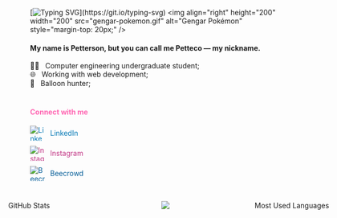 [![Typing SVG](https://readme-typing-svg.demolab.com?font=Fira+Code&pause=1000&color=6F35C1&vCenter=true&width=800&height=60&lines=hey+there%2C+i'm+petteco.)](https://git.io/typing-svg)
<img align="right" height="200" width="200" src="gengar-pokemon.gif" alt="Gengar Pokémon" style="margin-top: 20px;" />
<p align="left">
  <h4>My name is Petterson, but you can call me Petteco — my nickname.</h4>
  👩‍💻&nbsp;&nbsp;&nbsp;Computer engineering undergraduate student; <br>
  🌐&nbsp;&nbsp;&nbsp;Working with web development; <br>
  🎈&nbsp;&nbsp;&nbsp;Balloon hunter; <br>
</p>

<h4 style="color: #ff66b2; margin-top: 40px;">Connect with me</h4>

<ul style="list-style: none; padding: 0; margin: 0;">
  <li style="margin-bottom: 10px;">
    <a href="https://www.linkedin.com/in/petterson-sousa-83a816314/" target="blank" style="text-decoration: none; color: #0077b5; display: flex; align-items: center;">
      <img src="https://raw.githubusercontent.com/maurodesouza/profile-readme-generator/master/src/assets/icons/social/linkedin/default.svg" width="30" height="30" alt="LinkedIn logo" style="margin-right: 10px;" />
      LinkedIn
    </a>
  </li>
  <li style="margin-bottom: 10px;">
    <a href="https://www.instagram.com/petteco_" target="blank" style="text-decoration: none; color: #c13584; display: flex; align-items: center;">
      <img src="https://raw.githubusercontent.com/maurodesouza/profile-readme-generator/master/src/assets/icons/social/instagram/default.svg" width="30" height="30" alt="Instagram logo" style="margin-right: 10px;" />
      Instagram
    </a>
  </li>
  <li>
    <a href="https://judge.beecrowd.com/pt/profile/627352" target="blank" style="text-decoration: none; color: #005b96; display: flex; align-items: center;">
      <img src="https://raw.githubusercontent.com/gabsereniski/gabsereniski/66360813df627e7ea26213aeb6965f0fd631a723/beecrowdlogo.svg" width="30" height="30" alt="Beecrowd logo" style="margin-right: 10px;" />
      Beecrowd
    </a>
  </li>
</ul>

<p align="center" style="margin-top: 40px; display: flex; justify-content: center; gap: 20px;">
  <img src="https://github-readme-stats.vercel.app/api?username=Pettecco&show_icons=true&hide=issues,contribs&theme=radical" alt="GitHub Stats" width="550" height="180" />
  <img src="https://github-readme-stats.vercel.app/api/top-langs/?username=Pettecco&layout=compact&theme=radical" alt="Most Used Languages" width="550" height="180" />
</p>


